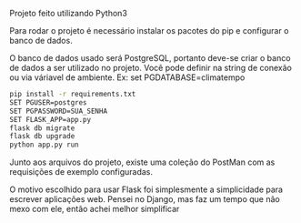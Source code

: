 Projeto feito utilizando Python3

Para rodar o projeto é necessário instalar os pacotes do pip e configurar o banco de dados.

O banco de dados usado será PostgreSQL, portanto deve-se criar o banco de dados a ser utilizado no projeto. Você pode definir na string de conexão ou via váriavel de ambiente. Ex: set PGDATABASE=climatempo

```sh
pip install -r requirements.txt
SET PGUSER=postgres
SET PGPASSWORD=SUA_SENHA
SET FLASK_APP=app.py
flask db migrate
flask db upgrade
python app.py run
```

Junto aos arquivos do projeto, existe uma coleção do PostMan com as requisições de exemplo configuradas.


O motivo escolhido para usar Flask foi simplesmente a simplicidade para escrever aplicações web. Pensei no Django, mas faz um tempo que não mexo com ele, então achei melhor simplificar
